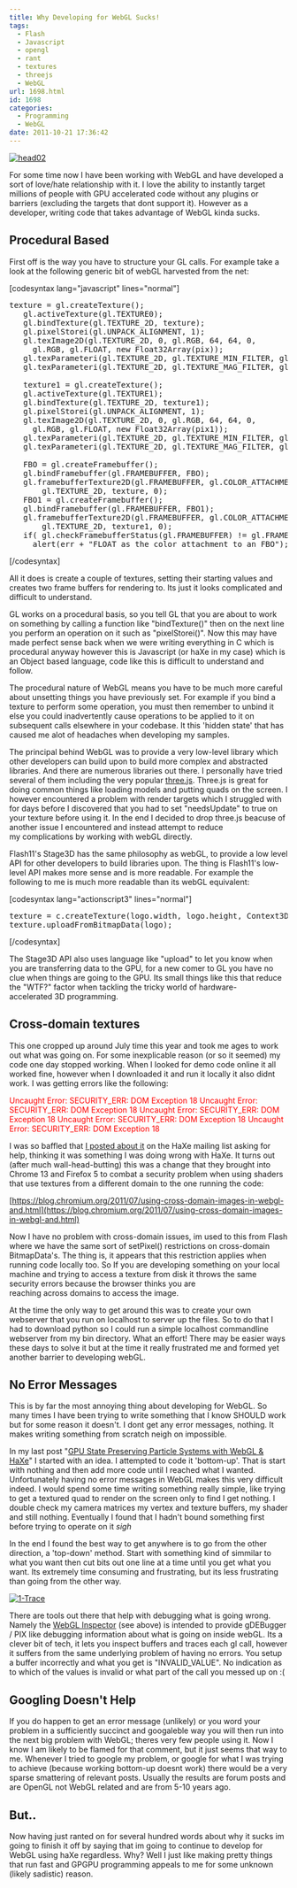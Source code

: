 ```yaml
---
title: Why Developing for WebGL Sucks!
tags:
  - Flash
  - Javascript
  - opengl
  - rant
  - textures
  - threejs
  - WebGL
url: 1698.html
id: 1698
categories:
  - Programming
  - WebGL
date: 2011-10-21 17:36:42
---
```


[![](https://mikecann.co.uk/wp-content/uploads/2011/10/head02.png "head02")](https://mikecann.co.uk/wp-content/uploads/2011/10/head02.png)

For some time now I have been working with WebGL and have developed a sort of love/hate relationship with it. I love the ability to instantly target millions of people with GPU accelerated code without any plugins or barriers (excluding the targets that dont support it). However as a developer, writing code that takes advantage of WebGL kinda sucks.
<!-- more -->
## Procedural Based

First off is the way you have to structure your GL calls. For example take a look at the following generic bit of webGL harvested from the net:

[codesyntax lang="javascript" lines="normal"]
<pre>texture = gl.createTexture();
   gl.activeTexture(gl.TEXTURE0);
   gl.bindTexture(gl.TEXTURE_2D, texture);
   gl.pixelStorei(gl.UNPACK_ALIGNMENT, 1);
   gl.texImage2D(gl.TEXTURE_2D, 0, gl.RGB, 64, 64, 0,
     gl.RGB, gl.FLOAT, new Float32Array(pix));
   gl.texParameteri(gl.TEXTURE_2D, gl.TEXTURE_MIN_FILTER, gl.NEAREST);
   gl.texParameteri(gl.TEXTURE_2D, gl.TEXTURE_MAG_FILTER, gl.NEAREST);

   texture1 = gl.createTexture();
   gl.activeTexture(gl.TEXTURE1);
   gl.bindTexture(gl.TEXTURE_2D, texture1);
   gl.pixelStorei(gl.UNPACK_ALIGNMENT, 1);
   gl.texImage2D(gl.TEXTURE_2D, 0, gl.RGB, 64, 64, 0,
     gl.RGB, gl.FLOAT, new Float32Array(pix1));
   gl.texParameteri(gl.TEXTURE_2D, gl.TEXTURE_MIN_FILTER, gl.NEAREST);
   gl.texParameteri(gl.TEXTURE_2D, gl.TEXTURE_MAG_FILTER, gl.NEAREST);

   FBO = gl.createFramebuffer();
   gl.bindFramebuffer(gl.FRAMEBUFFER, FBO);
   gl.framebufferTexture2D(gl.FRAMEBUFFER, gl.COLOR_ATTACHMENT0,
       gl.TEXTURE_2D, texture, 0);
   FBO1 = gl.createFramebuffer();
   gl.bindFramebuffer(gl.FRAMEBUFFER, FBO1);
   gl.framebufferTexture2D(gl.FRAMEBUFFER, gl.COLOR_ATTACHMENT0,
       gl.TEXTURE_2D, texture1, 0);
   if( gl.checkFramebufferStatus(gl.FRAMEBUFFER) != gl.FRAMEBUFFER_COMPLETE)
     alert(err + "FLOAT as the color attachment to an FBO");</pre>
[/codesyntax]

All it does is create a couple of textures, setting their starting values and creates two frame buffers for rendering to. Its just it looks complicated and difficult to understand.

GL works on a procedural basis, so you tell GL that you are about to work on something by calling a function like "bindTexture()" then on the next line you perform an operation on it such as "pixelStorei()". Now this may have made perfect sense back when we were writing everything in C which is procedural anyway however this is Javascript (or haXe in my case) which is an Object based language, code like this is difficult to understand and follow.

The procedural nature of WebGL means you have to be much more careful about unsetting things you have previously set. For example if you bind a texture to perform some operation, you must then remember to unbind it else you could inadvertently cause operations to be applied to it on subsequent calls elsewhere in your codebase. It this 'hidden state' that has caused me alot of headaches when developing my samples.

The principal behind WebGL was to provide a very low-level library which other developers can build upon to build more complex and abstracted libraries. And there are numerous libraries out there. I personally have tried several of them including the very popular [three.js](https://github.com/mrdoob/three.js/). Three.js is great for doing common things like loading models and putting quads on the screen. I however encountered a problem with render targets which I struggled with for days before I discovered that you had to set "needsUpdate" to true on your texture before using it. In the end I decided to drop three.js beacuse of another issue I encountered and instead attempt to reduce my complications by working with webGL directly.

Flash11's Stage3D has the same philosophy as webGL, to provide a low level API for other developers to build libraries upon. The thing is Flash11's low-level API makes more sense and is more readable. For example the following to me is much more readable than its webGL equivalent:

[codesyntax lang="actionscript3" lines="normal"]
<pre>texture = c.createTexture(logo.width, logo.height, Context3DTextureFormat.BGRA, false);
texture.uploadFromBitmapData(logo);</pre>
[/codesyntax]

The Stage3D API also uses language like "upload" to let you know when you are transferring data to the GPU, for a new comer to GL you have no clue when things are going to the GPU. Its small things like this that reduce the "WTF?" factor when tackling the tricky world of hardware-accelerated 3D programming.

## Cross-domain textures

This one cropped up around July time this year and took me ages to work out what was going on. For some inexplicable reason (or so it seemed) my code one day stopped working. When I looked for demo code online it all worked fine, however when I downloaded it and run it locally it also didnt work. I was getting errors like the following:

<span style="color: #ff0000;">Uncaught Error: SECURITY_ERR: DOM Exception 18</span>
<span style="color: #ff0000;">Uncaught Error: SECURITY_ERR: DOM Exception 18</span>
<span style="color: #ff0000;">Uncaught Error: SECURITY_ERR: DOM Exception 18</span>
<span style="color: #ff0000;">Uncaught Error: SECURITY_ERR: DOM Exception 18</span>
<span style="color: #ff0000;">Uncaught Error: SECURITY_ERR: DOM Exception 18 </span>

I was so baffled that [I posted about it](https://haxe.1354130.n2.nabble.com/WebGL-amp-Textures-td6638378.html) on the HaXe mailing list asking for help, thinking it was something I was doing wrong with HaXe. It turns out (after much wall-head-butting) this was a change that they brought into Chrome 13 and Firefox 5 to combat a security problem when using shaders that use textures from a different domain to the one running the code:

[https://blog.chromium.org/2011/07/using-cross-domain-images-in-webgl-and.html](https://blog.chromium.org/2011/07/using-cross-domain-images-in-webgl-and.html)

Now I have no problem with cross-domain issues, im used to this from Flash where we have the same sort of setPixel() restrictions on cross-domain BitmapData's. The thing is, it appears that this restriction applies when running code locally too. So If you are developing something on your local machine and trying to access a texture from disk it throws the same security errors because the browser thinks you are reaching across domains to access the image.

At the time the only way to get around this was to create your own webserver that you run on localhost to server up the files. So to do that I had to download python so I could run a simple localhost commandline webserver from my bin directory. What an effort! There may be easier ways these days to solve it but at the time it really frustrated me and formed yet another barrier to developing webGL.

## No Error Messages

This is by far the most annoying thing about developing for WebGL. So many times I have been trying to write something that I know SHOULD work but for some reason it doesn't. I dont get any error messages, nothing. It makes writing something from scratch neigh on impossible.

In my last post "[GPU State Preserving Particle Systems with WebGL &amp; HaXe](https://mikecann.co.uk/personal-project/gpu-state-preserving-particle-systems-with-webgl-haxe/)" I started with an idea. I attempted to code it 'bottom-up'. That is start with nothing and then add more code until I reached what I wanted. Unfortunately having no error messages in WebGL makes this very difficult indeed. I would spend some time writing something really simple, like trying to get a textured quad to render on the screen only to find I get nothing. I double check my camera matrices my vertex and texture buffers, my shader and still nothing. Eventually I found that I hadn't bound something first before trying to operate on it *sigh*

In the end I found the best way to get anywhere is to go from the other direction, a 'top-down' method. Start with something kind of simmilar to what you want then cut bits out one line at a time until you get what you want. Its extremely time consuming and frustrating, but its less frustrating than going from the other way.

[![](https://mikecann.co.uk/wp-content/uploads/2011/10/1-Trace.gif "1-Trace")](https://mikecann.co.uk/wp-content/uploads/2011/10/1-Trace.gif)

There are tools out there that help with debugging what is going wrong. Namely the [WebGL Inspector](https://www.google.co.uk/url?sa=t&amp;rct=j&amp;q=webgl%20inspector&amp;source=web&amp;cd=1&amp;ved=0CBwQFjAA&amp;url=http%3A%2F%2Fbenvanik.github.com%2FWebGL-Inspector%2F&amp;ei=9EWhTsHdAtSJhQe7hv3jBA&amp;usg=AFQjCNElgWdAeKcNOnrDFrSnr6rbCLUcWg) (see above) is intended to provide gDEBugger / PIX like debugging information about what is going on inside webGL. Its a clever bit of tech, it lets you inspect buffers and traces each gl call, however it suffers from the same underlying problem of having no errors. You setup a buffer incorrectly and what you get is "INVALID_VALUE". No indication as to which of the values is invalid or what part of the call you messed up on :(

## Googling Doesn't Help

If you do happen to get an error message (unlikely) or you word your problem in a sufficiently succinct and googaleble way you will then run into the next big problem with WebGL; theres very few people using it. Now I know I am likely to be flamed for that comment, but it just seems that way to me. Whenever I tried to google my problem, or google for what I was trying to achieve (because working bottom-up doesnt work) there would be a very sparse smattering of relevant posts. Usually the results are forum posts and are OpenGL not WebGL related and are from 5-10 years ago.

## But..

Now having just ranted on for several hundred words about why it sucks im going to finish it off by saying that im going to continue to develop for WebGL using haXe regardless. Why? Well I just like making pretty things that run fast and GPGPU programming appeals to me for some unknown (likely sadistic) reason.